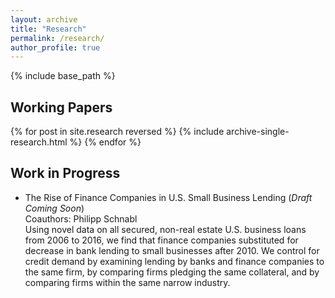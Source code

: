 ```yaml
---
layout: archive
title: "Research"
permalink: /research/
author_profile: true
---
```

{% include base_path %}

Working Papers
---------------	

{% for post in site.research reversed %}
  {% include archive-single-research.html %}
{% endfor %}

Work in Progress
---------------	
<ul>
  <li> The Rise of Finance Companies in U.S. Small Business Lending (<em>Draft Coming Soon</em>)<br>
   Coauthors: Philipp Schnabl<br>
   Using novel data on all secured, non-real estate U.S. business loans from 2006 to 2016, we find that finance companies substituted for   decrease in bank lending to small businesses after 2010. We control for credit demand by examining lending by banks and finance     companies to the same firm, by comparing firms pledging the same collateral, and by comparing firms within the same narrow industry.
  </li>
</ul>
